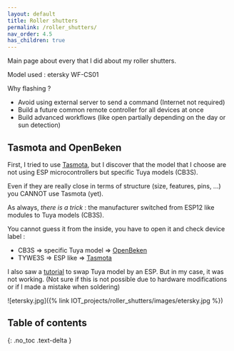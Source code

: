 ```yaml
---
layout: default
title: Roller shutters
permalink: /roller_shutters/
nav_order: 4.5
has_children: true
---
```


Main page about every that I did about my roller shutters.

Model used : etersky WF-CS01

Why flashing ?

- Avoid using external server to send a command (Internet not required)
- Build a future common remote controller for all devices at once
- Build advanced workflows (like open partially depending on the day or sun detection) 

## Tasmota and OpenBeken

First, I tried to use [Tasmota](https://github.com/arendst/Tasmota),
but I discover that the model that I choose are not using ESP microcontrollers but specific Tuya models (CB3S).

Even if they are really close in terms of structure (size, features, pins, ...) you CANNOT use Tasmota (yet).

As always, *there is a trick* : the manufacturer switched from ESP12 like modules to Tuya models (CB3S).

You cannot guess it from the inside, you have to open it and check device label :

- CB3S => specific Tuya model => [OpenBeken](https://github.com/openshwprojects/OpenBK7231T_App)
- TYWE3S => ESP like =>  [Tasmota](https://github.com/arendst/Tasmota)

I also saw a [tutorial](https://blakadder.com/replace-tuya-esp12/) to swap Tuya model by an ESP. But in my case, it was not working.
(Not sure if this is not possible due to hardware modifications or if I made a mistake when soldering)

![etersky.jpg]({% link IOT_projects/roller_shutters/images/etersky.jpg %})

## Table of contents
{: .no_toc .text-delta }

